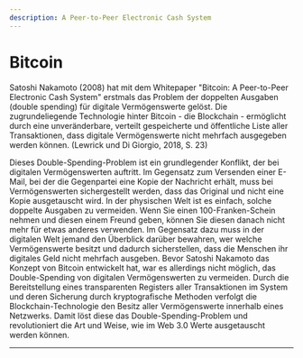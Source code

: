 ```yaml
---
description: A Peer-to-Peer Electronic Cash System
---
```


# Bitcoin

Satoshi Nakamoto \(2008\) hat mit dem Whitepaper "Bitcoin: A Peer-to-Peer Electronic Cash System" erstmals das Problem der doppelten Ausgaben \(double spending\) für digitale Vermögenswerte gelöst. Die zugrundeliegende Technologie hinter Bitcoin - die Blockchain - ermöglicht durch eine unveränderbare, verteilt gespeicherte und öffentliche Liste aller Transaktionen, dass digitale Vermögenswerte nicht mehrfach ausgegeben werden können. \(Lewrick und Di Giorgio, 2018, S. 23\)

Dieses Double-Spending-Problem ist ein grundlegender Konflikt, der bei digitalen Vermögenswerten auftritt. Im Gegensatz zum Versenden einer E-Mail, bei der die Gegenpartei eine Kopie der Nachricht erhält, muss bei Vermögenswerten sichergestellt werden, dass das Original und nicht eine Kopie ausgetauscht wird. In der physischen Welt ist es einfach, solche doppelte Ausgaben zu vermeiden. Wenn Sie einen 100-Franken-Schein nehmen und diesen einem Freund geben, können Sie diesen danach nicht mehr für etwas anderes verwenden. Im Gegensatz dazu muss in der digitalen Welt jemand den Überblick darüber bewahren, wer welche Vermögenswerte besitzt und dadurch sicherstellen, dass die Menschen ihr digitales Geld nicht mehrfach ausgeben. Bevor Satoshi Nakamoto das Konzept von Bitcoin entwickelt hat, war es allerdings nicht möglich, das Double-Spending von digitalen Vermögenswerten zu vermeiden. Durch die Bereitstellung eines transparenten Registers aller Transaktionen im System und deren Sicherung durch kryptografische Methoden verfolgt die Blockchain-Technologie den Besitz aller Vermögenswerte innerhalb eines Netzwerks. Damit löst diese das Double-Spending-Problem und revolutioniert die Art und Weise, wie im Web 3.0 Werte ausgetauscht werden können.  
  
****

